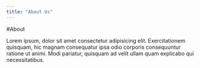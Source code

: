 ```yaml
---
title: "About Us"
---
```


#About

Lorem ipsum, dolor sit amet consectetur adipisicing elit. Exercitationem quisquam, hic magnam consequatur ipsa odio corporis consequuntur ratione ut animi. Modi pariatur, quisquam ad velit ullam quam explicabo qui necessitatibus.
